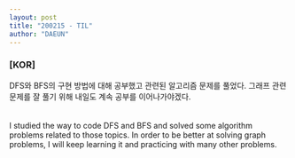 ```yaml
---
layout: post
title: "200215 - TIL"
author: "DAEUN"
---
```


### [KOR]
DFS와 BFS의 구현 방법에 대해 공부했고 관련된 알고리즘 문제를 풀었다. 그래프 관련 문제를 잘 풀기 위해 내일도 계속 공부를 이어나가야겠다.
<br><br><br>
I studied the way to code DFS and BFS and solved some algorithm problems related to those topics. In order to be better at solving graph problems, I will keep learning it and practicing with many other problems.